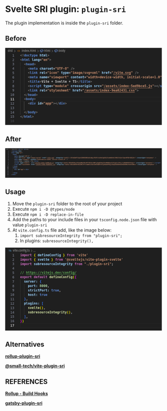 # Svelte SRI plugin: `plugin-sri`

The plugin implementation is inside the `plugin-sri` folder.

## Before
![Before build](<misc/BeforeBuild.png>)


## After
![After build](<misc/AfterBuild.png>)

## Usage

1. Move the `plugin-sri` folder to the root of your project
1. Execute `npm i -D @types/node`
1. Execute `npm i -D replace-in-file`
1. Add the paths to your include files in your `tsconfig.node.json` file with value `plugin-sri`
1. At `vite.config.ts` file add, like the image below:
    1. `import subresourceIntegrity from "plugin-sri";`
    1. In plugins: `subresourceIntegrity(),` 

![Vite config ts](<misc/ViteConfigTs.png>)

## Alternatives

[**rollup-plugin-sri**](https://github.com/JonasKruckenberg/rollup-plugin-sri/tree/master)

[**@small-tech/vite-plugin-sri**](https://github.com/small-tech/vite-plugin-sri)

## REFERENCES

[**Rollup - Build Hooks**](https://rollupjs.org/plugin-development/#build-hooks)

[**gatsby-plugin-sri**](https://github.com/ovhemert/gatsby-plugin-sri/tree/master)